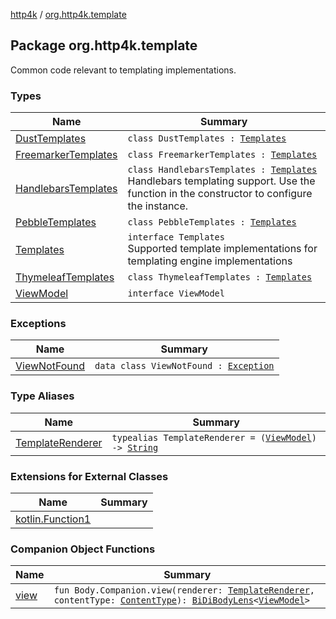 [http4k](../index.md) / [org.http4k.template](./index.md)

## Package org.http4k.template

Common code relevant to templating implementations.

### Types

| Name | Summary |
|---|---|
| [DustTemplates](-dust-templates/index.md) | `class DustTemplates : `[`Templates`](-templates/index.md) |
| [FreemarkerTemplates](-freemarker-templates/index.md) | `class FreemarkerTemplates : `[`Templates`](-templates/index.md) |
| [HandlebarsTemplates](-handlebars-templates/index.md) | `class HandlebarsTemplates : `[`Templates`](-templates/index.md)<br>Handlebars templating support. Use the function in the constructor to configure the instance. |
| [PebbleTemplates](-pebble-templates/index.md) | `class PebbleTemplates : `[`Templates`](-templates/index.md) |
| [Templates](-templates/index.md) | `interface Templates`<br>Supported template implementations for templating engine implementations |
| [ThymeleafTemplates](-thymeleaf-templates/index.md) | `class ThymeleafTemplates : `[`Templates`](-templates/index.md) |
| [ViewModel](-view-model/index.md) | `interface ViewModel` |

### Exceptions

| Name | Summary |
|---|---|
| [ViewNotFound](-view-not-found/index.md) | `data class ViewNotFound : `[`Exception`](https://kotlinlang.org/api/latest/jvm/stdlib/kotlin/-exception/index.html) |

### Type Aliases

| Name | Summary |
|---|---|
| [TemplateRenderer](-template-renderer.md) | `typealias TemplateRenderer = (`[`ViewModel`](-view-model/index.md)`) -> `[`String`](https://kotlinlang.org/api/latest/jvm/stdlib/kotlin/-string/index.html) |

### Extensions for External Classes

| Name | Summary |
|---|---|
| [kotlin.Function1](kotlin.-function1/index.md) |  |

### Companion Object Functions

| Name | Summary |
|---|---|
| [view](view.md) | `fun Body.Companion.view(renderer: `[`TemplateRenderer`](-template-renderer.md)`, contentType: `[`ContentType`](../org.http4k.core/-content-type/index.md)`): `[`BiDiBodyLens`](../org.http4k.lens/-bi-di-body-lens/index.md)`<`[`ViewModel`](-view-model/index.md)`>` |
